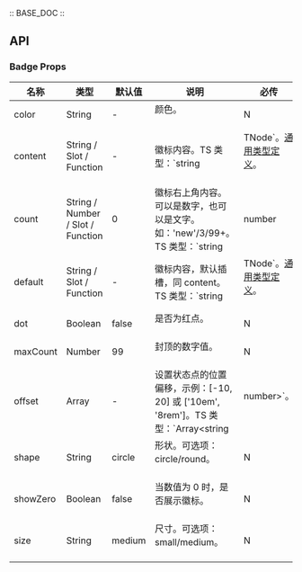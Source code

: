 :: BASE_DOC ::

## API
### Badge Props

名称 | 类型 | 默认值 | 说明 | 必传
-- | -- | -- | -- | --
color | String | - | 颜色。<br/><br/> | N
content | String / Slot / Function | - | 徽标内容。TS 类型：`string | TNode`。[通用类型定义](https://github.com/Tencent/tdesign-vue/blob/develop/src/common.ts)。<br/><br/> | N
count | String / Number / Slot / Function | 0 | 徽标右上角内容。可以是数字，也可以是文字。如：'new'/3/99+。TS 类型：`string | number | TNode`。[通用类型定义](https://github.com/Tencent/tdesign-vue/blob/develop/src/common.ts)。<br/><br/> | N
default | String / Slot / Function | - | 徽标内容，默认插槽，同 content。TS 类型：`string | TNode`。[通用类型定义](https://github.com/Tencent/tdesign-vue/blob/develop/src/common.ts)。<br/><br/> | N
dot | Boolean | false | 是否为红点。<br/><br/> | N
maxCount | Number | 99 | 封顶的数字值。<br/><br/> | N
offset | Array | - | 设置状态点的位置偏移，示例：[-10, 20] 或 ['10em', '8rem']。TS 类型：`Array<string | number>`。<br/><br/> | N
shape | String | circle | 形状。可选项：circle/round。<br/><br/> | N
showZero | Boolean | false | 当数值为 0 时，是否展示徽标。<br/><br/> | N
size | String | medium | 尺寸。可选项：small/medium。<br/><br/> | N
